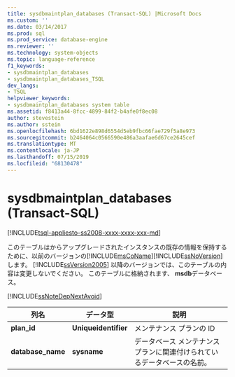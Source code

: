 ```yaml
---
title: sysdbmaintplan_databases (Transact-SQL) |Microsoft Docs
ms.custom: ''
ms.date: 03/14/2017
ms.prod: sql
ms.prod_service: database-engine
ms.reviewer: ''
ms.technology: system-objects
ms.topic: language-reference
f1_keywords:
- sysdbmaintplan_databases
- sysdbmaintplan_databases_TSQL
dev_langs:
- TSQL
helpviewer_keywords:
- sysdbmaintplan_databases system table
ms.assetid: f8413a44-8fcc-4899-84f2-b4afe0f8ec08
author: stevestein
ms.author: sstein
ms.openlocfilehash: 6bd1622e898d6554d5eb9fbc66fae729f5a8e973
ms.sourcegitcommit: b2464064c0566590e486a3aafae6d67ce2645cef
ms.translationtype: MT
ms.contentlocale: ja-JP
ms.lasthandoff: 07/15/2019
ms.locfileid: "68130478"
---
```

# <a name="sysdbmaintplan_databases-transact-sql"></a>sysdbmaintplan_databases (Transact-SQL)
[!INCLUDE[tsql-appliesto-ss2008-xxxx-xxxx-xxx-md](../../includes/tsql-appliesto-ss2008-xxxx-xxxx-xxx-md.md)]

  このテーブルはからアップグレードされたインスタンスの既存の情報を保持するために、以前のバージョンの[!INCLUDE[msCoName](../../includes/msconame-md.md)][!INCLUDE[ssNoVersion](../../includes/ssnoversion-md.md)]します。 [!INCLUDE[ssVersion2005](../../includes/ssversion2005-md.md)] 以降のバージョンでは、このテーブルの内容は変更しないでください。 このテーブルに格納されます、 **msdb**データベース。  
  
 [!INCLUDE[ssNoteDepNextAvoid](../../includes/ssnotedepnextavoid-md.md)]  
  
|列名|データ型|説明|  
|-----------------|---------------|-----------------|  
|**plan_id**|**Uniqueidentifier**|メンテナンス プランの ID|  
|**database_name**|**sysname**|データベース メンテナンス プランに関連付けられているデータベースの名前。|  
  
  
